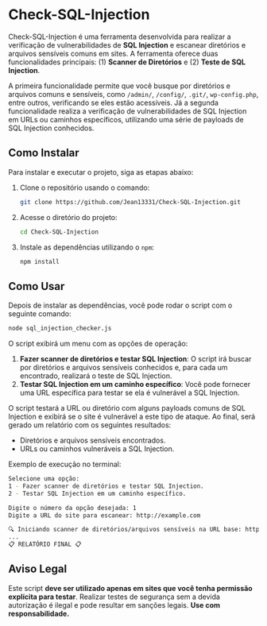 
# Check-SQL-Injection

Check-SQL-Injection é uma ferramenta desenvolvida para realizar a verificação de vulnerabilidades de **SQL Injection** e escanear diretórios e arquivos sensíveis comuns em sites. A ferramenta oferece duas funcionalidades principais: (1) **Scanner de Diretórios** e (2) **Teste de SQL Injection**.

A primeira funcionalidade permite que você busque por diretórios e arquivos comuns e sensíveis, como `/admin/`, `/config/`, `.git/`, `wp-config.php`, entre outros, verificando se eles estão acessíveis. Já a segunda funcionalidade realiza a verificação de vulnerabilidades de SQL Injection em URLs ou caminhos específicos, utilizando uma série de payloads de SQL Injection conhecidos.

## Como Instalar

Para instalar e executar o projeto, siga as etapas abaixo:

1. Clone o repositório usando o comando:
   ```bash
   git clone https://github.com/Jean13331/Check-SQL-Injection.git
   ```

2. Acesse o diretório do projeto:
   ```bash
   cd Check-SQL-Injection
   ```

3. Instale as dependências utilizando o `npm`:
   ```bash
   npm install
   ```

## Como Usar

Depois de instalar as dependências, você pode rodar o script com o seguinte comando:

```bash
node sql_injection_checker.js
```

O script exibirá um menu com as opções de operação:

1. **Fazer scanner de diretórios e testar SQL Injection**: O script irá buscar por diretórios e arquivos sensíveis conhecidos e, para cada um encontrado, realizará o teste de SQL Injection.
2. **Testar SQL Injection em um caminho específico**: Você pode fornecer uma URL específica para testar se ela é vulnerável a SQL Injection.

O script testará a URL ou diretório com alguns payloads comuns de SQL Injection e exibirá se o site é vulnerável a este tipo de ataque. Ao final, será gerado um relatório com os seguintes resultados:

- Diretórios e arquivos sensíveis encontrados.
- URLs ou caminhos vulneráveis a SQL Injection.

Exemplo de execução no terminal:

```bash
Selecione uma opção:
1 - Fazer scanner de diretórios e testar SQL Injection.
2 - Testar SQL Injection em um caminho específico.

Digite o número da opção desejada: 1
Digite a URL do site para escanear: http://example.com

🔍 Iniciando scanner de diretórios/arquivos sensíveis na URL base: http://example.com
...
📋 RELATÓRIO FINAL 📋
```

## Aviso Legal

Este script **deve ser utilizado apenas em sites que você tenha permissão explícita para testar**. Realizar testes de segurança sem a devida autorização é ilegal e pode resultar em sanções legais. **Use com responsabilidade.**
